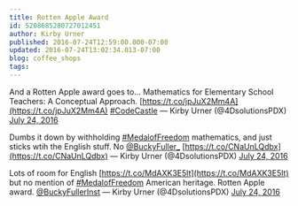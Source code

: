 ```yaml
---
title: Rotten Apple Award
id: 5208685280727012451
author: Kirby Urner
published: 2016-07-24T12:59:00.000-07:00
updated: 2016-07-24T13:02:34.013-07:00
blog: coffee_shops
tags: 
---
```


And a Rotten Apple award goes to... Mathematics for Elementary School Teachers: A Conceptual Approach. [https://t.co/jpJuX2Mm4A](https://t.co/jpJuX2Mm4A) [#CodeCastle](https://twitter.com/hashtag/CodeCastle?src=hash)
— Kirby Urner (@4DsolutionsPDX) [July 24, 2016](https://twitter.com/4DsolutionsPDX/status/757302016280363008)

Dumbs it down by withholding [#MedalofFreedom](https://twitter.com/hashtag/MedalofFreedom?src=hash) mathematics, and just sticks wtih the English stuff. No [@BuckyFuller_](https://twitter.com/BuckyFuller_) [https://t.co/CNaUnLQdbx](https://t.co/CNaUnLQdbx)
— Kirby Urner (@4DsolutionsPDX) [July 24, 2016](https://twitter.com/4DsolutionsPDX/status/757302620734140416)

Lots of room for English [https://t.co/MdAXK3E5lt](https://t.co/MdAXK3E5lt) but no mention of [#MedalofFreedom](https://twitter.com/hashtag/MedalofFreedom?src=hash) American heritage. Rotten Apple award. [@BuckyFullerInst](https://twitter.com/BuckyFullerInst)
— Kirby Urner (@4DsolutionsPDX) [July 24, 2016](https://twitter.com/4DsolutionsPDX/status/757303416867598336)